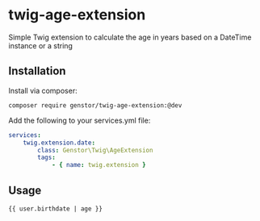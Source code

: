 # twig-age-extension
Simple Twig extension to calculate the age in years based on a DateTime instance or a string

## Installation

Install via composer:
```
composer require genstor/twig-age-extension:@dev
```

Add the following to your services.yml file:
```yaml
services:
    twig.extension.date:
        class: Genstor\Twig\AgeExtension
        tags:
            - { name: twig.extension }
```

## Usage
```
{{ user.birthdate | age }}
```
